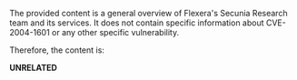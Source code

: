 The provided content is a general overview of Flexera's Secunia Research team and its services. It does not contain specific information about CVE-2004-1601 or any other specific vulnerability.

Therefore, the content is:

**UNRELATED**
